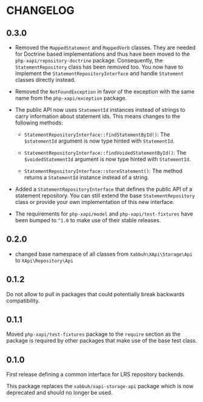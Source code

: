 CHANGELOG
=========

0.3.0
-----

* Removed the `MappedStatement` and `MappedVerb` classes. They are needed
  for Doctrine based implementations and thus have been moved to the
  `php-xapi/repository-doctrine` package. Consequently, the `StatementRepository`
  class has been removed too. You now have to implement the `StatementRepositoryInterface`
  and handle `Statement` classes directly instead.

* Removed the `NotFoundException` in favor of the exception with the same
  name from the `php-xapi/exception` package.

* The public API now uses `StatementId` instances instead of strings to carry
  information about statement ids. This means changes to the following methods:

  * `StatementRepositoryInterface::findStatementById()`: The `$statementId`
    argument is now type hinted with `StatementId`.

  * `StatementRepositoryInterface::findVoidedStatementById()`: The `$voidedStatementId`
    argument is now type hinted with `StatementId`.

  * `StatementRepositoryInterface::storeStatement()`: The method returns a
    `StatementId` instance instead of a string.

* Added a `StatementRepositoryInterface` that defines the public API of a
  statement repository. You can still extend the base `StatementRepository`
  class or provide your own implementation of this new interface.

* The requirements for `php-xapi/model` and `php-xapi/test-fixtures` have
  been bumped to `^1.0` to make use of their stable releases.

0.2.0
-----

* changed base namespace of all classes from `Xabbuh\XApi\Storage\Api` to
  `XApi\Repository\Api`

0.1.2
-----

Do not allow to pull in packages that could potentially break backwards
compatibility.

0.1.1
-----

Moved `php-xapi/test-fixtures` package to the `require` section as the package
is required by other packages that make use of the base test class.

0.1.0
-----

First release defining a common interface for LRS repository backends.

This package replaces the `xabbuh/xapi-storage-api` package which is now
deprecated and should no longer be used.
